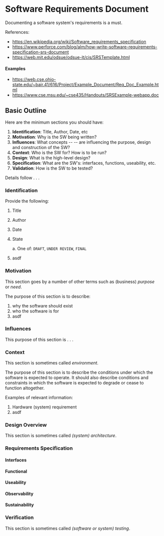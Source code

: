 # Software Requirements Document

Documenting a software system's requirements is a must.

References:

* https://en.wikipedia.org/wiki/Software_requirements_specification
* https://www.perforce.com/blog/alm/how-write-software-requirements-specification-srs-document
* https://web.mit.edu/odsue/odsue-it/cis/SRSTemplate.html

#### Examples

* https://web.cse.ohio-state.edu/~bair.41/616/Project/Example_Document/Req_Doc_Example.html
* https://www.cse.msu.edu/~cse435/Handouts/SRSExample-webapp.doc

## Basic Outline

Here are the minimum sections you should have:

1. **Identification**: Title, Author, Date, etc
1. **Motivation**: Why is the SW being written?
1. **Influences**: What concepts -- -- are influencing the purpose, design and construction of the SW?
1. **Context**: Who is the SW for? How is to be run?
1. **Design**: What is the high-level design?
1. **Specification**: What are the SW's: interfaces, functions, useability, etc.
1. **Validation**: How is the SW to be tested?

Details follow . . .

### Identification

Provide the following:

1. Title
1. Author
1. Date
1. State

    a. One of: `DRAFT`, `UNDER REVIEW`, `FINAL`
1. asdf

### Motivation

This section goes by a number of other terms such as (business) *purpose* or *need*.

The purpose of this section is to describe:

1. why the software should exist
1. who the software is for
1. asdf


### Influences

This purpose of this section is . . .

### Context

This section is sometimes called *environment*.

The purpose of this section is to describe the conditions under which the software is expected to operate. It should also describe conditions and constraints in which the software is expected to degrade or cease to function altogether.

Examples of relevant information:

1. Hardware (system) requirement
1. asdf

### Design Overview

This section is sometimes called *(system) architecture*.

### Requirements Specification

#### Interfaces

#### Functional

#### Useability

#### Observability

#### Sustainability

### Verification

This section is sometimes called *(software or system) testing*.

